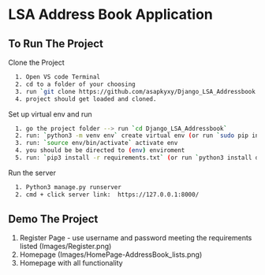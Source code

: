 
# LSA Address Book Application




## To Run The Project

Clone the Project
```bash
  1. Open VS code Terminal 
  2. cd to a folder of your choosing
  3. run `git clone https://github.com/asapkyxy/Django_LSA_Addressbook.git`
  4. project should get loaded and cloned.
```

Set up virtual env and run
```bash
  1. go the project folder --> run `cd Django_LSA_Addressbook`
  2. run: `python3 -m venv env` create virtual env (or run `sudo pip install virtualenv`)
  3. run: `source env/bin/activate` activate env
  4. you should be be directed to (env) enviroment
  5. run: `pip3 install -r requirements.txt` (or run `python3 install django` to get the latest django)
```
Run the server
```bash
  1. Python3 manage.py runserver
  2. cmd + click server link:  https://127.0.0.1:8000/
```

## Demo The Project
1. Register Page - use username and password meeting the requirements listed
(Images/Register.png)
2. Homepage
(Images/HomePage-AddressBook_lists.png)
4. Homepage with all functionality

